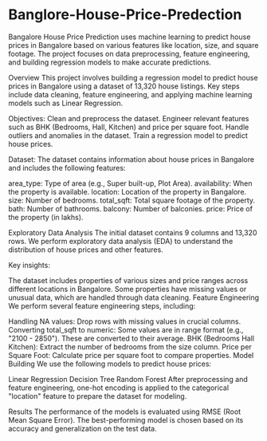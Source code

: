 # Banglore-House-Price-Predection
Bangalore House Price Prediction uses machine learning to predict house prices in Bangalore based on various features like location, size, and square footage. The project focuses on data preprocessing, feature engineering, and building regression models to make accurate predictions.

Overview
This project involves building a regression model to predict house prices in Bangalore using a dataset of 13,320 house listings. Key steps include data cleaning, feature engineering, and applying machine learning models such as Linear Regression.

Objectives:
Clean and preprocess the dataset.
Engineer relevant features such as BHK (Bedrooms, Hall, Kitchen) and price per square foot.
Handle outliers and anomalies in the dataset.
Train a regression model to predict house prices.

Dataset:
The dataset contains information about house prices in Bangalore and includes the following features:

area_type: Type of area (e.g., Super built-up, Plot Area).
availability: When the property is available.
location: Location of the property in Bangalore.
size: Number of bedrooms.
total_sqft: Total square footage of the property.
bath: Number of bathrooms.
balcony: Number of balconies.
price: Price of the property (in lakhs).


Exploratory Data Analysis
The initial dataset contains 9 columns and 13,320 rows. We perform exploratory data analysis (EDA) to understand the distribution of house prices and other features.

Key insights:

The dataset includes properties of various sizes and price ranges across different locations in Bangalore.
Some properties have missing values or unusual data, which are handled through data cleaning.
Feature Engineering
We perform several feature engineering steps, including:

Handling NA values: Drop rows with missing values in crucial columns.
Converting total_sqft to numeric: Some values are in range format (e.g., "2100 - 2850"). These are converted to their average.
BHK (Bedrooms Hall Kitchen): Extract the number of bedrooms from the size column.
Price per Square Foot: Calculate price per square foot to compare properties.
Model Building
We use the following models to predict house prices:

Linear Regression
Decision Tree
Random Forest
After preprocessing and feature engineering, one-hot encoding is applied to the categorical "location" feature to prepare the dataset for modeling.

Results
The performance of the models is evaluated using RMSE (Root Mean Square Error).
The best-performing model is chosen based on its accuracy and generalization on the test data.

